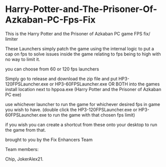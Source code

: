 # Harry-Potter-and-The-Prisoner-Of-Azkaban-PC-Fps-Fix
This is the Harry Potter and the Prisoner of Azkaban PC game FPS fix/ limiter

These Launchers simply patch the game using the internal logic to put a cap on fps to solve issues inside the game relating to fps being to high with no way to limit it.

you can choose from 60 or 120 fps launchers 

Simply go to release and download the zip file and put HP3-120FPSLauncher.exe or HP3-60FPSLauncher.exe OR BOTH into the games install location next to hppoa.exe (Harry Potter and the Prisoner of Azkaban PC exe) 

use whichever launcher to run the game for whichever desired fps in game you wish to have. (double click the HP3-120FPSLauncher.exe or HP3-60FPSLauncher.exe to run the game with that chosen fps limit)

if you wish you can create a shortcut from these onto your desktop to run the game from that.





brought to you by the Fix Enhancers Team 

Team members: 

Chip, JokerAlex21.
